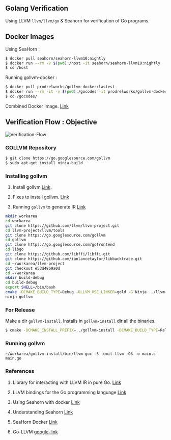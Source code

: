 ## Golang Verification 

Using LLVM ```llvm/llvm/go``` & Seahorn for verification of Go programs. 

## Docker Images 

Using SeaHorn : 

```bash
$ docker pull seahorn/seahorn-llvm10:nightly
$ docker run --rm -v $(pwd):/host -it seahorn/seahorn-llvm10:nightly
$ cd /host
```

Running gollvm-docker : 

```bash
$ docker pull prodrelworks/gollvm-docker:lastest
$ docker run --rm -it -v $(pwd):/gocodes -it prodrelworks/gollvm-docker:latest
$ cd /gocodes/
```

Combined Docker Image. [Link](https://hub.docker.com/r/prodrelworks/seahorn-gollvm-docker)

## Verification Flow : Objective 


![Verification-Flow](https://github.com/codersguild/fabric-verify/blob/master/assets/verification-flow.jpg)


### GOLLVM Repository

```bash
$ git clone https://go.googlesource.com/gollvm
$ sudo apt-get install ninja-build
```

### Installing gollvm

1. Install gollvm [Link](https://gist.github.com/codersguild/e001b384d13f17f6a2e897ef4ae703fe). 

2. Fixes to install gollvm. [Link](https://github.com/golang/go/issues/39109)

3. Running ```gollvm``` to generate IR [Link](https://gist.github.com/codersguild/7caefa380ba50721ede77b4f5d84ddd5)

```bash 
mkdir workarea 
cd workarea 
git clone https://github.com/llvm/llvm-project.git 
cd llvm-project/llvm/tools
git clone https://go.googlesource.com/gollvm 
cd gollvm 
git clone https://go.googlesource.com/gofrontend 
cd libgo  
git clone https://github.com/libffi/libffi.git 
git clone https://github.com/ianlancetaylor/libbacktrace.git 
cd ~/workarea/llvm-project
git checkout e53d4869a0d
cd ~/workarea
mkdir build-debug
cd build-debug
export SHELL=/bin/bash
cmake -DCMAKE_BUILD_TYPE=Debug -DLLVM_USE_LINKER=gold -G Ninja ../llvm-project/llvm
ninja gollvm
```

### For Release 

Make a dir ```gollvm-install```.  Installs in ```gollvm-install``` dir all the binaries. 

```bash
$ cmake -DCMAKE_INSTALL_PREFIX=../gollvm-install -DCMAKE_BUILD_TYPE=Release -DLLVM_USE_LINKER=gold -G Ninja ../llvm-project/llvm
```

### Running gollvm

```
~/workarea/gollvm-install/bin/llvm-goc -S -emit-llvm -O3 -o main.s main.go
```

### References 

1. Library for interacting with LLVM IR in pure Go. [Link](https://github.com/llir/llvm)

2. LLVM bindings for the Go programming language [Link](http://llvm.org)

3. Using Seahorn with docker [Link](http://seahorn.github.io/seahorn/install/docker/2018/02/24/seahorn-with-docker.html)

4. Understanding Seahorn [Link](http://seahorn.github.io/seahorn/usage/memory%20safety/2017/05/20/seahorn-tutorial.html)

5. SeaHorn Docker [Link](https://hub.docker.com/r/seahorn/seahorn/tags)

6. Go-LLVM [google-link](https://go.googlesource.com/gollvm/)
